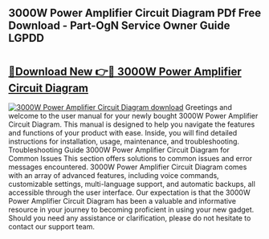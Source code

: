 ## 3000W Power Amplifier Circuit Diagram PDf Free Download - Part-OgN Service Owner Guide LGPDD

# <h2><a href="http://dfkpv8.blite.top/?on=3000W+Power+Amplifier+Circuit+Diagram">🔗Download New 👉🔴 3000W Power Amplifier Circuit Diagram</a></h2>

[![3000W Power Amplifier Circuit Diagram download](https://i.imgur.com/lujVjoI.png)](http://dfkpv8.blite.top/?on=3000W+Power+Amplifier+Circuit+Diagram)
Greetings and welcome to the user manual for your newly bought 3000W Power Amplifier Circuit Diagram. This manual is designed to help you navigate the features and functions of your product with ease. Inside, you will find detailed instructions for installation, usage, maintenance, and troubleshooting. Troubleshooting Guide 3000W Power Amplifier Circuit Diagram for Common Issues This section offers solutions to common issues and error messages encountered. 3000W Power Amplifier Circuit Diagram comes with an array of advanced features, including voice commands, customizable settings, multi-language support, and automatic backups, all accessible through the user interface. Our expectation is that the 3000W Power Amplifier Circuit Diagram has been a valuable and informative resource in your journey to becoming proficient in using your new gadget. Should you need any assistance or clarification, please do not hesitate to contact our support team.
